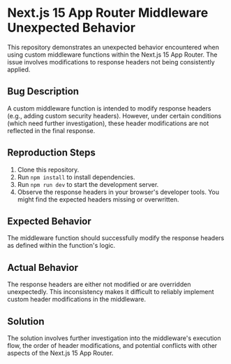 # Next.js 15 App Router Middleware Unexpected Behavior

This repository demonstrates an unexpected behavior encountered when using custom middleware functions within the Next.js 15 App Router.  The issue involves modifications to response headers not being consistently applied.

## Bug Description

A custom middleware function is intended to modify response headers (e.g., adding custom security headers). However, under certain conditions (which need further investigation), these header modifications are not reflected in the final response. 

## Reproduction Steps

1. Clone this repository.
2. Run `npm install` to install dependencies.
3. Run `npm run dev` to start the development server.
4. Observe the response headers in your browser's developer tools.  You might find the expected headers missing or overwritten.

## Expected Behavior

The middleware function should successfully modify the response headers as defined within the function's logic.

## Actual Behavior

The response headers are either not modified or are overridden unexpectedly. This inconsistency makes it difficult to reliably implement custom header modifications in the middleware.

## Solution
The solution involves further investigation into the middleware's execution flow, the order of header modifications, and potential conflicts with other aspects of the Next.js 15 App Router.